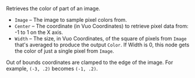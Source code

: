 Retrieves the color of part of an image.

- `Image` – The image to sample pixel colors from.
- `Center` – The coordinate (in Vuo Coordinates) to retrieve pixel data from: -1 to 1 on the X axis.
- `Width` – The size, in Vuo Coordinates, of the square of pixels from `Image` that's averaged to produce the output `Color`. If Width is 0, this node gets the color of just a single pixel from `Image`.

Out of bounds coordinates are clamped to the edge of the image.  For example, `(-3, .2)` becomes `(-1, .2)`.
